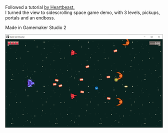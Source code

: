 Followed a tutorial <a href="https://www.udemy.com/course/be-a-game-maker-with-gamemaker-studio-2/">by Heartbeast.</a><br>
I turned the view to sidescrolling space game demo, with 3 levels, pickups, portals and an endboss.<br>

Made in Gamemaker Studio 2

![blaster faster](blaster.png)
